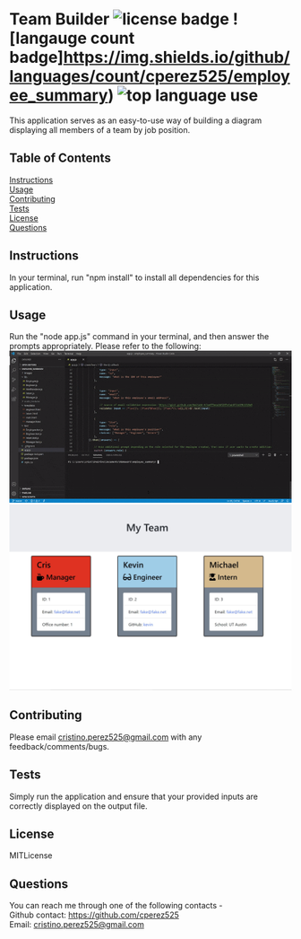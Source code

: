 # Team Builder ![license badge](https://img.shields.io/static/v1?label=license&message=MITLicense&color=red) ![langauge count badge]https://img.shields.io/github/languages/count/cperez525/employee_summary) ![top language use](https://img.shields.io/github/languages/top/cperez525/employee_summary)  
  This application serves as an easy-to-use way of building a diagram displaying all members of a team by job position.

  ## Table of Contents
  [Instructions](#instructions)  
  [Usage](#usage)  
  [Contributing](#contributing)  
  [Tests](#tests)  
  [License](#license)  
  [Questions](#questions)

  ## Instructions
  In your terminal, run "npm install" to install all dependencies for this application.

  ## Usage
  Run the "node app.js" command in your terminal, and then answer the prompts appropriately. Please refer to the following: ![example gif](/Images/useage_example.gif)  ![result screenshot](/Images/resulting_team_file.JPG)

  ## Contributing
  Please email cristino.perez525@gmail.com with any feedback/comments/bugs.

  ## Tests
  Simply run the application and ensure that your provided inputs are correctly displayed on the output file.

  ## License
  MITLicense

  ## Questions
  You can reach me through one of the following contacts -  
  Github contact: https://github.com/cperez525  
  Email: cristino.perez525@gmail.com

